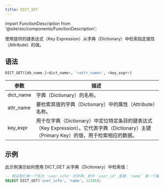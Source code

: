 ```yaml
---
title: DICT_GET
---
```

import FunctionDescription from '@site/src/components/FunctionDescription';

<FunctionDescription description="引入或更新于：v1.2.636"/>

使用提供的键表达式（Key Expression）从字典（Dictionary）中检索指定属性（Attribute）的值。

## 语法

```sql
DICT_GET([db_name.]<dict_name>, '<attr_name>', <key_expr>)
```

| 参数 | 描述 |
|-----------|-------------------------------------------------------------------------------------------------------------------------------------------------------------------|
| dict_name | 字典（Dictionary）的名称。 |
| attr_name | 要检索其值的字典（Dictionary）中的属性（Attribute）名称。 |
| key_expr | 用于在字典（Dictionary）中定位特定条目的键表达式（Key Expression）。它代表字典（Dictionary）主键（Primary Key）的值，用于检索相应的数据。 |

## 示例

此示例演示如何使用 DICT_GET 从字典（Dictionary）中检索值：

```sql
-- 假设我们有一个名为 'user_info' 的字典，其中 'user_id' 是键，'name' 是一个属性
SELECT DICT_GET('user_info', 'name', 12345);
```